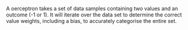 A oerceptron takes a set of data samples containing two values and an outcome (-1 or 1).
It will iterate over the data set to determine the correct value weights, including a bias, to accurately categorise the entire set.
